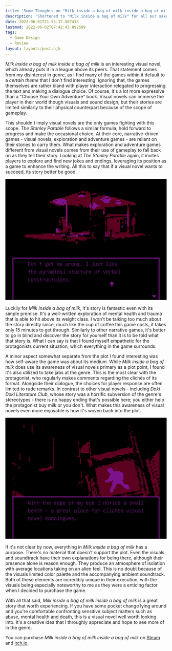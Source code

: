 ```yaml
---
title: 'Some Thoughts on "Milk inside a bag of milk inside a bag of milk"'
description: 'Shortened to "Milk inside a bag of milk" for all our sakes.'
date: 2022-06-01T21:55:17.807415
lastmod: 2022-06-02T07:42:43.892609
tags:
  - Game Design
  - Review
layout: layouts/post.njk
---
```


*Milk inside a bag of milk inside a bag of milk* is an interesting visual novel, which already puts it in a league above its peers. That statement comes from my disinterest in genre, as I find many of the games within it default to a *certain theme* that I don't find interesting. Ignoring that, the games themselves are rather bland with player interaction relegated to progressing the text and making a dialogue choice. Of course, it's a lot more expressive than a "Choose Your Own Adventure" book. Visual novels can immerse the player in their world though visuals and sound design, but their stories are limited similarly to their physical counterpart because of the scope of gameplay. 

This shouldn't imply visual novels are the only games fighting with this scope. *The Stanley Parable* follows a similar formula; hold forward to progress and make the occasional choice. At their core, narrative-driven games - visual novels, exploration and adventure games - are reliant on their stories to carry them. What makes exploration and adventure games different from visual novels comes from their use of gameplay to fall back on as they tell their story. Looking at *The Stanley Parable* again, it invites players to explore and find new jokes and endings, leveraging its position as a game to enhance the writing. All this to say that if a visual novel wants to succeed, its story better be good.

![Screenshot with the text "Don't get me wrong, I just like the pyramidal stucture of verbal constructuions."](review-milk-1.jpg)

Luckily for *Milk inside a bag of milk*, it's story is fantastic even with its simple premise. It's a well-written exploration of mental health and trauma that is able to hit above its weight class. I won't be talking too much about the story directly since, much like the cup of coffee this game costs, it takes only 15 minutes to get through. Similarly to other narrative games, it's better to go in blind and discover the story for yourself than it is to be told what that story is. What I can say is that I found myself empathetic for the protagonists current situation, which everything in the game surrounds.

A minor aspect somewhat separate from the plot I found interesting was how self-aware the game was about its medium. While *Milk inside a bag of milk* does use its awareness of visual novels primary as a plot point, I found it's also utilized to take jabs at the genre. This is the most clear with the protagonist, who regularly makes comments regarding the clichés of its format. Alongside their dialogue, the choices for player response are often limited to rude remarks. In contrast to other visual novels - including *Doki Doki Literature Club*, whose story was a horrific subversion of the genre's stereotypes - there is no happy ending that's possible here; you either help the protagonist buy milk or you don't. What makes this awareness of visual novels even more enjoyable is how it's woven back into the plot.

![Screenshot with the text "With the edge of my eye I notice a small bench - a great place for cliched visual novel monologues."](review-milk-2.jpg)

If it's not clear by now, everything in *Milk inside a bag of milk* has a purpose. There's no material that doesn't support the plot. Even the visuals and soundtrack have their own explanations for being there, although their presence alone is reason enough. They produce an atmosphere of isolation with average locations taking on an alien feel. This is no doubt because of the visuals limited color palette and the accompanying ambient soundtrack. Both of these elements are incredibly unique in their execution, with the visuals being especially noteworthy to me as they were a enticing factor when I decided to purchase the game. 

With all that said, *Milk inside a bag of milk inside a bag of milk* is a great story that worth experiencing. If you have some pocket change lying around and you're comfortable confronting sensitive subject matters such as abuse, mental health and death, this is a visual novel well worth looking into. It's a creative idea that I throughly appreciate and hope to see more of in the genre.

You can purchase *Milk inside a bag of milk inside a bag of milk* on [Steam](https://store.steampowered.com/app/1392820) and [itch.io](https://nikita-kryukov.itch.io/pmkm).